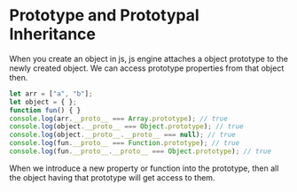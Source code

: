 # Prototype and Prototypal Inheritance

When you create an object in js, js engine attaches a object prototype to the newly created object. We can access prototype properties from that object then.

```js
let arr = ["a", "b"];
let object = { };
function fun() { }
console.log(arr.__proto__ === Array.prototype); // true
console.log(object.__proto__ === Object.prototype); // true
console.log(object.__proto__.__proto__ === null); // true
console.log(fun.__proto__ === Function.prototype); // true
console.log(fun.__proto__.__proto__ === Object.prototype); // true 
```

When we introduce a new property or function into the prototype, then all the object having that prototype will get access to them.

